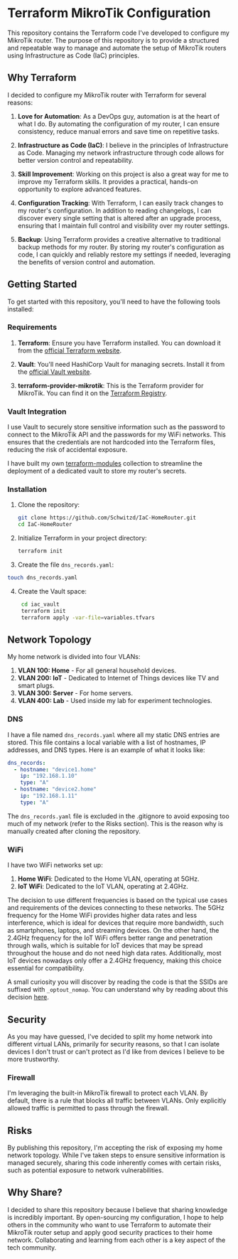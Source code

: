 # Terraform MikroTik Configuration

This repository contains the Terraform code I've developed to configure my MikroTik router. The purpose of this repository is to provide a structured and repeatable way to manage and automate the setup of MikroTik routers using Infrastructure as Code (IaC) principles.

## Why Terraform

I decided to configure my MikroTik router with Terraform for several reasons:
   
1. **Love for Automation**: As a DevOps guy, automation is at the heart of what I do. By automating the configuration of my router, I can ensure consistency, reduce manual errors and save time on repetitive tasks.

2. **Infrastructure as Code (IaC)**: I believe in the principles of Infrastructure as Code. Managing my network infrastructure through code allows for better version control and repeatability.

3. **Skill Improvement**: Working on this project is also a great way for me to improve my Terraform skills. It provides a practical, hands-on opportunity to explore advanced features. 

4. **Configuration Tracking**: With Terraform, I can easily track changes to my router's configuration. In addition to reading changelogs, I can discover every single setting that is altered after an upgrade process, ensuring that I maintain full control and visibility over my router settings.

5. **Backup**: Using Terraform provides a creative alternative to traditional backup methods for my router. By storing my router's configuration as code, I can quickly and reliably restore my settings if needed, leveraging the benefits of version control and automation. 

## Getting Started

To get started with this repository, you'll need to have the following tools installed:

### Requirements

1. **Terraform**: Ensure you have Terraform installed. You can download it from the [official Terraform website](https://www.terraform.io/downloads.html).
   
2. **Vault**: You'll need HashiCorp Vault for managing secrets. Install it from the [official Vault website](https://www.vaultproject.io/downloads).
   
3. **terraform-provider-mikrotik**: This is the Terraform provider for MikroTik. You can find it on the [Terraform Registry](https://registry.terraform.io/providers/ddelnano/terraform-provider-mikrotik/latest).

### Vault Integration

I use Vault to securely store sensitive information such as the password to connect to the MikroTik API and the passwords for my WiFi networks. This ensures that the credentials are not hardcoded into the Terraform files, reducing the risk of accidental exposure.

I have built my own [terraform-modules](https://github.com/Schwitzd/terraform-modules) collection to streamline the deployment of a dedicated vault to store my router's secrets.

### Installation

1. Clone the repository:
    ```sh
    git clone https://github.com/Schwitzd/IaC-HomeRouter.git
    cd IaC-HomeRouter
    ```

2. Initialize Terraform in your project directory:
    ```sh
    terraform init
    ```

3. Create the file `dns_records.yaml`:
```sh
touch dns_records.yaml
```

4. Create the Vault space:
   ```sh
    cd iac_vault
    terraform init
    terraform apply -var-file=variables.tfvars
    ```


## Network Topology

My home network is divided into four VLANs:

1. **VLAN 100: Home** - For all general household devices.
2. **VLAN 200: IoT** - Dedicated to Internet of Things devices like TV and smart plugs.
3. **VLAN 300: Server** - For home servers.
4. **VLAN 400: Lab** - Used inside my lab for experiment technologies.

### DNS

I have a file named `dns_records.yaml` where all my static DNS entries are stored. This file contains a local variable with a list of hostnames, IP addresses, and DNS types. Here is an example of what it looks like:

```yaml
dns_records:
  - hostname: "device1.home"
    ip: "192.168.1.10"
    type: "A"
  - hostname: "device2.home"
    ip: "192.168.1.11"
    type: "A" 
```

The `dns_records.yaml` file is excluded in the .gitignore to avoid exposing too much of my network (refer to the Risks section).
This is the reason why is manually created after cloning the repository. 

### WiFi

I have two WiFi networks set up:

1. **Home WiFi**: Dedicated to the Home VLAN, operating at 5GHz.
2. **IoT WiFi**: Dedicated to the IoT VLAN, operating at 2.4GHz.

The decision to use different frequencies is based on the typical use cases and requirements of the devices connecting to these networks. The 5GHz frequency for the Home WiFi provides higher data rates and less interference, which is ideal for devices that require more bandwidth, such as smartphones, laptops, and streaming devices. On the other hand, the 2.4GHz frequency for the IoT WiFi offers better range and penetration through walls, which is suitable for IoT devices that may be spread throughout the house and do not need high data rates. Additionally, most IoT devices nowadays only offer a 2.4GHz frequency, making this choice essential for compatibility.

A small curiosity you will discover by reading the code is that the SSIDs are suffixed with `_optout_nomap`. You can understand why by reading about this decision [here](https://infosec.exchange/@Schwitzd/112519726734631681).

## Security

As you may have guessed, I've decided to split my home network into different virtual LANs, primarily for security reasons, so that I can isolate devices I don't trust or can't protect as I'd like from devices I believe to be more trustworthy.

### Firewall

I'm leveraging the built-in MikroTik firewall to protect each VLAN. By default, there is a rule that blocks all traffic between VLANs. Only explicitly allowed traffic is permitted to pass through the firewall.

## Risks

By publishing this repository, I'm accepting the risk of exposing my home network topology. While I've taken steps to ensure sensitive information is managed securely, sharing this code inherently comes with certain risks, such as potential exposure to network vulnerabilities.

## Why Share?

I decided to share this repository because I believe that sharing knowledge is incredibly important. By open-sourcing my configuration, I hope to help others in the community who want to use Terraform to automate their MikroTik router setup and apply good security practices to their home network. Collaborating and learning from each other is a key aspect of the tech community.
